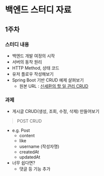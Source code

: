# 백엔드 스터디 자료

## 1주차

### 스터디 내용

- 백엔드 개발 여정의 시작
- 서버의 동작 원리
- HTTP Method, 상태 코드
- 유저 플로우 작성해보기
- Spring Boot 기반 CRUD 예제 살펴보기
    - 원본 URL : [신세환의 할 일 관리 CRUD](https://github.com/sinsehwan/study-backend-sample)

### 과제
- 게시글 CRUD(생성, 조회, 수정, 삭제) 만들어보기
> POST CRUD
- e.g. Post
    - content
    - like
    - username (작성자명)
    - createdAt
    - updatedAt
- 너무 쉽다면?
    - 댓글 등 기능 추가
